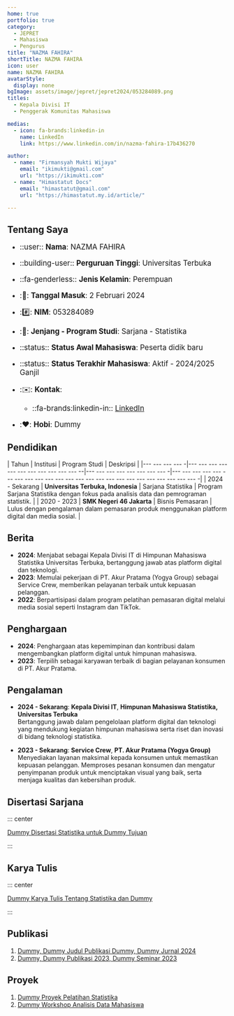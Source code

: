 ```yaml
--- 
home: true
portfolio: true
category:
  - JEPRET
  - Mahasiswa
  - Pengurus
title: "NAZMA FAHIRA"
shortTitle: NAZMA FAHIRA
icon: user
name: NAZMA FAHIRA
avatarStyle:
  display: none
bgImage: assets/image/jepret/jepret2024/053284089.png
titles:
  - Kepala Divisi IT
  - Penggerak Komunitas Mahasiswa

medias:
  - icon: fa-brands:linkedin-in
    name: LinkedIn
    link: https://www.linkedin.com/in/nazma-fahira-17b436270

author:
  - name: "Firmansyah Mukti Wijaya"
    email: "ikimukti@gmail.com"
    url: "https://ikimukti.com"
  - name: "Himastatut Docs"
    email: "himastatut@gmail.com"
    url: "https://himastatut.my.id/article/"

--- 
```


## Tentang Saya

<div style="font-size: 1.2em">

- ::user:: **Nama**: NAZMA FAHIRA
- ::building-user:: **Perguruan Tinggi**: Universitas Terbuka
- ::fa-genderless:: **Jenis Kelamin**: Perempuan
- ::calendar:: **Tanggal Masuk**: 2 Februari 2024
- ::hash:: **NIM**: 053284089
- ::book:: **Jenjang - Program Studi**: Sarjana - Statistika
- ::status:: **Status Awal Mahasiswa**: Peserta didik baru
- ::status:: **Status Terakhir Mahasiswa**: Aktif - 2024/2025 Ganjil
- ::envelope:: **Kontak**:
  - ::fa-brands:linkedin-in:: [LinkedIn](https://www.linkedin.com/in/nazma-fahira-17b436270)

- ::heart:: **Hobi**: Dummy

</div>

## Pendidikan

| Tahun       | Institusi                        | Program Studi           | Deskripsi                                                               |
|--- --- --- --- -|--- --- --- --- --- --- --- --- --- --- --- --|--- --- --- --- --- --- --- --- -|--- --- --- --- --- --- --- --- --- --- --- --- --- --- --- --- --- --- --- --- --- --- --- --- -|
| 2024 - Sekarang | **Universitas Terbuka, Indonesia** | Sarjana Statistika       | Program Sarjana Statistika dengan fokus pada analisis data dan pemrograman statistik. |
| 2020 - 2023 | **SMK Negeri 46 Jakarta** | Bisnis Pemasaran | Lulus dengan pengalaman dalam pemasaran produk menggunakan platform digital dan media sosial. |

## Berita

- **2024**: Menjabat sebagai Kepala Divisi IT di Himpunan Mahasiswa Statistika Universitas Terbuka, bertanggung jawab atas platform digital dan teknologi.
- **2023**: Memulai pekerjaan di PT. Akur Pratama (Yogya Group) sebagai Service Crew, memberikan pelayanan terbaik untuk kepuasan pelanggan.
- **2022**: Berpartisipasi dalam program pelatihan pemasaran digital melalui media sosial seperti Instagram dan TikTok.

## Penghargaan

- **2024**: Penghargaan atas kepemimpinan dan kontribusi dalam mengembangkan platform digital untuk himpunan mahasiswa.
- **2023**: Terpilih sebagai karyawan terbaik di bagian pelayanan konsumen di PT. Akur Pratama.

## Pengalaman

- **2024 - Sekarang**: **Kepala Divisi IT**, **Himpunan Mahasiswa Statistika, Universitas Terbuka**  
  Bertanggung jawab dalam pengelolaan platform digital dan teknologi yang mendukung kegiatan himpunan mahasiswa serta riset dan inovasi di bidang teknologi statistika.

- **2023 - Sekarang**: **Service Crew**, **PT. Akur Pratama (Yogya Group)**  
  Menyediakan layanan maksimal kepada konsumen untuk memastikan kepuasan pelanggan. Memproses pesanan konsumen dan mengatur penyimpanan produk untuk menciptakan visual yang baik, serta menjaga kualitas dan kebersihan produk.

## Disertasi Sarjana

::: center

[Dummy Disertasi Statistika untuk Dummy Tujuan](MHS053284089.md)

:::

## Karya Tulis

::: center

[Dummy Karya Tulis Tentang Statistika dan Dummy](MHS053284089.md)

:::

## Publikasi

1. [Dummy, Dummy Judul Publikasi Dummy, Dummy Jurnal 2024](https://dummy-jurnal.example.com)
2. [Dummy, Dummy Publikasi 2023, Dummy Seminar 2023](https://dummy-seminar.example.com)

## Proyek

1. [Dummy Proyek Pelatihan Statistika](https://dummy-proyek-statistika.example.com)
2. [Dummy Workshop Analisis Data Mahasiswa](https://dummy-workshop-pengembangan.example.com)


<GitContributors />
<GitChangelog />